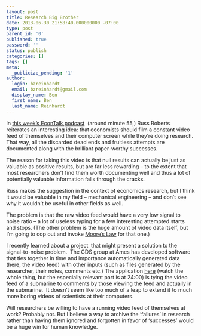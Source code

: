 ```yaml
---
layout: post
title: Research Big Brother
date: 2013-06-30 21:58:40.000000000 -07:00
type: post
parent_id: '0'
published: true
password: ''
status: publish
categories: []
tags: []
meta:
  _publicize_pending: '1'
author:
  login: bzreinhardt
  email: bzreinhardt@gmail.com
  display_name: Ben
  first_name: Ben
  last_name: Reinhardt
---
```

<p>In <a href="http://www.econtalk.org/archives/2013/06/stevenson_and_w.html" target="_blank">this week’s EconTalk podcast</a>  (around minute 55,) Russ Roberts reiterates an interesting idea: that economists should film a constant video feed of themselves and their computer screen while they’re doing research. That way, all the discarded dead ends and fruitless attempts are documented along with the brilliant paper-worthy successes.</p>
<p>The reason for taking this video is that null results can actually be just as valuable as positive results, but are far less rewarding – to the extent that most researchers don’t find them worth documenting well and thus a lot of potentially valuable information falls through the cracks.</p>
<p>Russ makes the suggestion in the context of economics research, but I think it would be valuable in my field – mechanical engineering – and don’t see why it wouldn’t be useful in other fields as well.</p>
<p>The problem is that the raw video feed would have a very low signal to noise ratio – a lot of useless typing for a few interesting attempted starts and stops. (The other problem is the huge amount of video data itself, but I’m going to cop out and invoke <a href="http://en.wikipedia.org/wiki/Moore%27s_law" target="_blank">Moore’s Law</a> for that one.)</p>
<p>I recently learned about a project  that might present a solution to the signal-to-noise problem.  The GDS group at Ames has developed software that ties together in time and importance automatically generated data (here, the video feed) with other inputs (such as files generated by the researcher, their notes, comments etc.) The application <a href="http://www.youtube.com/watch?v=CrDdtVEJyCk" target="_blank">here</a> (watch the whole thing, but the especially relevant part is at 24:00) is tying the video feed of a submarine to comments by those viewing the feed and actually in the submarine.  It doesn’t seem like too much of a leap to extend it to much more boring videos of scientists at their computers.</p>
<p>Will researchers be willing to have a running video feed of themselves at work? Probably not. But I believe a way to archive the ‘failures’ in research rather than having them ignored and forgotten in favor of ‘successes’ would be a huge win for human knowledge.  </p>
